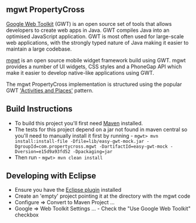 ## mgwt PropertyCross

[Google Web Toolkit](https://developers.google.com/web-toolkit/)  (GWT) is an open source set of tools that allows developers to create web apps in Java. GWT compiles Java into an optimised JavaScript application. GWT is most often used for large-scale web applications, with the strongly typed nature of Java making it easier to maintain a large codebase.

[mgwt](http://www.m-gwt.com/) is an open source mobile widget framework build using GWT. mgwt provides a number of UI widgets, CSS styles and a PhoneGap API which make it easier to develop native-like applications using GWT.

The mgwt PropertyCross implementation is structured using the popular GWT ['Activities and Places'](https://developers.google.com/web-toolkit/doc/latest/DevGuideMvpActivitiesAndPlaces) pattern.

## Build Instructions

* To build this project you'll first need [Maven](http://maven.apache.org/) installed.
* The tests for this project depend on a jar not found in maven central so you'll need to manually install it first by running -
`mgwt> mvn install:install-file -Dfile=lib/easy-gwt-mock.jar -DgroupId=com.propertycross.mgwt -DartifactId=easy-gwt-mock -Dversion=e15d9a93fd52 -Dpackaging=jar`
* Then run -
`mgwt> mvn clean install`

## Developing with Eclipse

* Ensure you have the [Eclipse plugin](https://developers.google.com/web-toolkit/download) installed
* Create an 'empty' project pointing it at the directory with the mgwt code
* Configure => Convert to Maven Project ...
* Google => Web Toolkit Settings ... - Check the "Use Google Web Toolkit" checkbox

